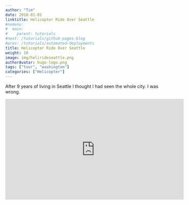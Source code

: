 ```yaml
---
author: "Tim"
date: 2018-01-01
linktitle: Helicopter Ride Over Seattle
#nomenu:
#  main:
#    parent: tutorials
#next: /tutorials/github-pages-blog
#prev: /tutorials/automated-deployments
title: Helicopter Ride Over Seattle
weight: 10
image: img/helirideseattle.png
authorAvatar: hugo-logo.png
tags: ["tour", "washington"]
categories: ["Helicopter"]
---
```


After 9 years of living in Seattle I thought I had seen the whole city. I was wrong.  

<iframe width="560" height="315" src="https://www.youtube.com/embed/t6AuAL7tw5g" frameborder="0" allow="autoplay; encrypted-media" allowfullscreen></iframe>
